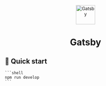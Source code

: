 <p align="center">
    <img alt="Gatsby" src="https://www.gatsbyjs.com/Gatsby-Monogram.svg" width="60" />
</p>
<h1 align="center">
  Gatsby
</h1>

## 🚀 Quick start

    ```shell
    npm run develop
    ```